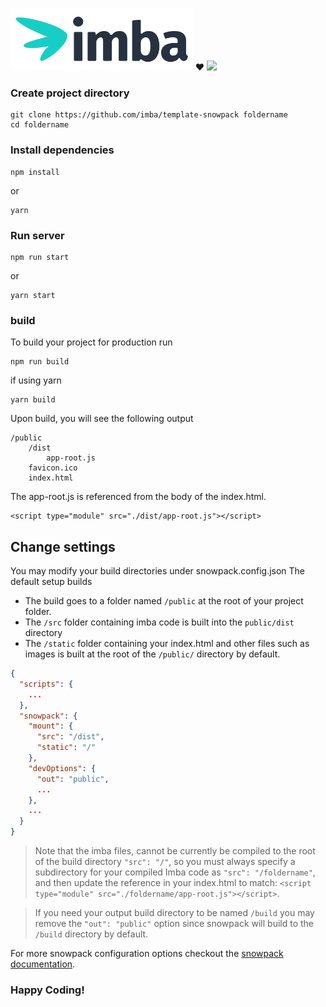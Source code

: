 <img height="100" src="https://github.com/imba/brand/blob/master/imba-web-logo.png"></a> 
<span size="50" height="100">❤️</span>
<img height="100" src="https://avatars1.githubusercontent.com/u/44914786?s=200&v=4"></a>

### Create project directory
```
git clone https://github.com/imba/template-snowpack foldername
cd foldername
```
### Install dependencies

```
npm install
```
or
```
yarn
```

### Run server
```
npm run start
```
or
```
yarn start
```
### build
To build your project for production run
```
npm run build
```
if using yarn
```
yarn build
```

Upon build, you will see the following output
```
/public
    /dist
        app-root.js
    favicon.ico
    index.html
```
The app-root.js is referenced from the body of the index.html.
```imba
<script type="module" src="./dist/app-root.js"></script>
```

## Change settings
You may modify your build directories under snowpack.config.json
The default setup builds
- The build goes to a folder named `/public` at the root of your project folder.
- The `/src` folder containing imba code is built into the `public/dist` directory
- The `/static` folder containing your index.html and other files such as images is built at the root of the `/public/` directory by default.


```json
{
  "scripts": {
    ...
  },
  "snowpack": {
    "mount": {
      "src": "/dist",
      "static": "/"
    },
    "devOptions": {
      "out": "public",
      ...
    },
    ...
  }
}

```

> Note that the imba files, cannot be currently be compiled to the root of the build directory `"src": "/"`, so you must always specify a subdirectory for your compiled Imba code as `"src": "/foldername"`, and then update the reference in your index.html to match: `<script type="module" src="./foldername/app-root.js"></script>`.

> If you need your output build directory to be named `/build` you may remove the `"out": "public"` option since snowpack will build to the `/build` directory by default.

For more snowpack configuration options checkout the [snowpack documentation](https://www.snowpack.dev/#all-config-options).

### Happy Coding!
